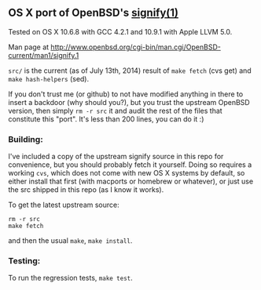 ## OS X port of OpenBSD's [signify(1)](http://www.openbsd.org/cgi-bin/man.cgi/OpenBSD-current/man1/signify.1)

Tested on OS X 10.6.8 with GCC 4.2.1 and 10.9.1 with Apple LLVM 5.0.

Man page at http://www.openbsd.org/cgi-bin/man.cgi/OpenBSD-current/man1/signify.1

`src/` is the current (as of July 13th, 2014) result of `make fetch` (cvs get) and `make hash-helpers` (sed).

If you don't trust me (or github) to not have modified anything in there to
insert a backdoor (why should you?), but you trust the upstream OpenBSD version,
then simply `rm -r src` it and audit the rest of the files that constitute
this "port". It's less than 200 lines, you can do it :)

### Building:

I've included a copy of the upstream signify source in this repo for
convenience, but you should probably fetch it yourself. Doing so requires a
working `cvs`, which does not come with new OS X systems by default, so
either install that first (with macports or homebrew or whatever), or just
use the src shipped in this repo (as I know it works).

To get the latest upstream source:
```
rm -r src
make fetch
```

and then the usual `make`, `make install`.

### Testing:

To run the regression tests, `make test`.
